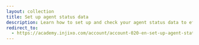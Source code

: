 ```yaml
---
layout: collection
title: Set up agent status data
description: Learn how to set up and check your agent status data to effectively monitor adherence.
redirect_to:
  - https://academy.injixo.com/account/account-020-en-set-up-agent-status-data
---
```

